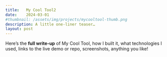 ```yaml
---
title:   My Cool Tool2
date:    2024-03-01
#thumbnail: /assets/img/projects/mycooltool-thumb.png
description: A little one‑liner teaser…
layout: post
---
```

Here’s the **full write‑up** of My Cool Tool, how I built it, what technologies I used, links to the live demo or repo, screenshots, anything you like!